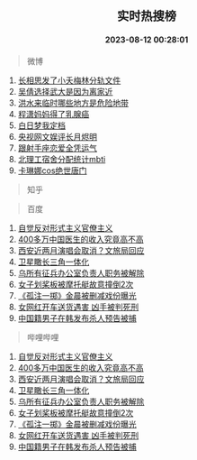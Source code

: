 <div align="center"><h2>实时热搜榜</h2><h4>2023-08-12 00:28:01</h4></div>

> 微博  

1. [长相思发了小夭梅林分轨文件](https://s.weibo.com/weibo?q=%23%E9%95%BF%E7%9B%B8%E6%80%9D%E5%8F%91%E4%BA%86%E5%B0%8F%E5%A4%AD%E6%A2%85%E6%9E%97%E5%88%86%E8%BD%A8%E6%96%87%E4%BB%B6%23&t=31&band_rank=1&Refer=top)<br />
2. [吴倩选择武大是因为离家近](https://s.weibo.com/weibo?q=%23%E5%90%B4%E5%80%A9%E9%80%89%E6%8B%A9%E6%AD%A6%E5%A4%A7%E6%98%AF%E5%9B%A0%E4%B8%BA%E7%A6%BB%E5%AE%B6%E8%BF%91%23&t=31&band_rank=2&Refer=top)<br />
3. [洪水来临时哪些地方是危险地带](https://s.weibo.com/weibo?q=%23%E6%B4%AA%E6%B0%B4%E6%9D%A5%E4%B8%B4%E6%97%B6%E5%93%AA%E4%BA%9B%E5%9C%B0%E6%96%B9%E6%98%AF%E5%8D%B1%E9%99%A9%E5%9C%B0%E5%B8%A6%23&t=31&band_rank=3&Refer=top)<br />
4. [程潇妈妈得了乳腺癌](https://s.weibo.com/weibo?q=%23%E7%A8%8B%E6%BD%87%E5%A6%88%E5%A6%88%E5%BE%97%E4%BA%86%E4%B9%B3%E8%85%BA%E7%99%8C%23&t=31&band_rank=4&Refer=top)<br />
5. [白日梦我定档](https://s.weibo.com/weibo?q=%23%E7%99%BD%E6%97%A5%E6%A2%A6%E6%88%91%E5%AE%9A%E6%A1%A3%23&t=31&band_rank=5&Refer=top)<br />
6. [央视网文娱评长月烬明](https://s.weibo.com/weibo?q=%23%E5%A4%AE%E8%A7%86%E7%BD%91%E6%96%87%E5%A8%B1%E8%AF%84%E9%95%BF%E6%9C%88%E7%83%AC%E6%98%8E%23&t=31&band_rank=6&Refer=top)<br />
7. [跟射手座恋爱全凭运气](https://s.weibo.com/weibo?q=%E8%B7%9F%E5%B0%84%E6%89%8B%E5%BA%A7%E6%81%8B%E7%88%B1%E5%85%A8%E5%87%AD%E8%BF%90%E6%B0%94&t=31&band_rank=7&Refer=top)<br />
8. [北理工宿舍分配统计mbti](https://s.weibo.com/weibo?q=%E5%8C%97%E7%90%86%E5%B7%A5%E5%AE%BF%E8%88%8D%E5%88%86%E9%85%8D%E7%BB%9F%E8%AE%A1mbti&t=31&band_rank=8&Refer=top)<br />
9. [卡琳娜cos绝世唐门](https://s.weibo.com/weibo?q=%23%E5%8D%A1%E7%90%B3%E5%A8%9Ccos%E7%BB%9D%E4%B8%96%E5%94%90%E9%97%A8%23&t=31&band_rank=9&Refer=top)<br />

> 知乎  


> 百度  

1. [自觉反对形式主义官僚主义](https://www.baidu.com/s?wd=%E8%87%AA%E8%A7%89%E5%8F%8D%E5%AF%B9%E5%BD%A2%E5%BC%8F%E4%B8%BB%E4%B9%89%E5%AE%98%E5%83%9A%E4%B8%BB%E4%B9%89&sa=fyb_news&rsv_dl=fyb_news)<br />
2. [400多万中国医生的收入究竟高不高](https://www.baidu.com/s?wd=400%E5%A4%9A%E4%B8%87%E4%B8%AD%E5%9B%BD%E5%8C%BB%E7%94%9F%E7%9A%84%E6%94%B6%E5%85%A5%E7%A9%B6%E7%AB%9F%E9%AB%98%E4%B8%8D%E9%AB%98&sa=fyb_news&rsv_dl=fyb_news)<br />
3. [西安近两月演唱会取消？文旅局回应](https://www.baidu.com/s?wd=%E8%A5%BF%E5%AE%89%E8%BF%91%E4%B8%A4%E6%9C%88%E6%BC%94%E5%94%B1%E4%BC%9A%E5%8F%96%E6%B6%88%EF%BC%9F%E6%96%87%E6%97%85%E5%B1%80%E5%9B%9E%E5%BA%94&sa=fyb_news&rsv_dl=fyb_news)<br />
4. [卫星瞰长三角一体化](https://www.baidu.com/s?wd=%E5%8D%AB%E6%98%9F%E7%9E%B0%E9%95%BF%E4%B8%89%E8%A7%92%E4%B8%80%E4%BD%93%E5%8C%96&sa=fyb_news&rsv_dl=fyb_news)<br />
5. [乌所有征兵办公室负责人职务被解除](https://www.baidu.com/s?wd=%E4%B9%8C%E6%89%80%E6%9C%89%E5%BE%81%E5%85%B5%E5%8A%9E%E5%85%AC%E5%AE%A4%E8%B4%9F%E8%B4%A3%E4%BA%BA%E8%81%8C%E5%8A%A1%E8%A2%AB%E8%A7%A3%E9%99%A4&sa=fyb_news&rsv_dl=fyb_news)<br />
6. [女子划桨板被摩托艇故意撞倒2次](https://www.baidu.com/s?wd=%E5%A5%B3%E5%AD%90%E5%88%92%E6%A1%A8%E6%9D%BF%E8%A2%AB%E6%91%A9%E6%89%98%E8%89%87%E6%95%85%E6%84%8F%E6%92%9E%E5%80%922%E6%AC%A1&sa=fyb_news&rsv_dl=fyb_news)<br />
7. [《孤注一掷》金晨被删减戏份曝光](https://www.baidu.com/s?wd=%E3%80%8A%E5%AD%A4%E6%B3%A8%E4%B8%80%E6%8E%B7%E3%80%8B%E9%87%91%E6%99%A8%E8%A2%AB%E5%88%A0%E5%87%8F%E6%88%8F%E4%BB%BD%E6%9B%9D%E5%85%89&sa=fyb_news&rsv_dl=fyb_news)<br />
8. [女网红开车送货遇害 凶手被判死刑](https://www.baidu.com/s?wd=%E5%A5%B3%E7%BD%91%E7%BA%A2%E5%BC%80%E8%BD%A6%E9%80%81%E8%B4%A7%E9%81%87%E5%AE%B3+%E5%87%B6%E6%89%8B%E8%A2%AB%E5%88%A4%E6%AD%BB%E5%88%91&sa=fyb_news&rsv_dl=fyb_news)<br />
9. [中国籍男子在韩发布杀人预告被捕](https://www.baidu.com/s?wd=%E4%B8%AD%E5%9B%BD%E7%B1%8D%E7%94%B7%E5%AD%90%E5%9C%A8%E9%9F%A9%E5%8F%91%E5%B8%83%E6%9D%80%E4%BA%BA%E9%A2%84%E5%91%8A%E8%A2%AB%E6%8D%95&sa=fyb_news&rsv_dl=fyb_news)<br />

> 哔哩哔哩  

1. [自觉反对形式主义官僚主义](https://www.baidu.com/s?wd=%E8%87%AA%E8%A7%89%E5%8F%8D%E5%AF%B9%E5%BD%A2%E5%BC%8F%E4%B8%BB%E4%B9%89%E5%AE%98%E5%83%9A%E4%B8%BB%E4%B9%89&sa=fyb_news&rsv_dl=fyb_news)<br />
2. [400多万中国医生的收入究竟高不高](https://www.baidu.com/s?wd=400%E5%A4%9A%E4%B8%87%E4%B8%AD%E5%9B%BD%E5%8C%BB%E7%94%9F%E7%9A%84%E6%94%B6%E5%85%A5%E7%A9%B6%E7%AB%9F%E9%AB%98%E4%B8%8D%E9%AB%98&sa=fyb_news&rsv_dl=fyb_news)<br />
3. [西安近两月演唱会取消？文旅局回应](https://www.baidu.com/s?wd=%E8%A5%BF%E5%AE%89%E8%BF%91%E4%B8%A4%E6%9C%88%E6%BC%94%E5%94%B1%E4%BC%9A%E5%8F%96%E6%B6%88%EF%BC%9F%E6%96%87%E6%97%85%E5%B1%80%E5%9B%9E%E5%BA%94&sa=fyb_news&rsv_dl=fyb_news)<br />
4. [卫星瞰长三角一体化](https://www.baidu.com/s?wd=%E5%8D%AB%E6%98%9F%E7%9E%B0%E9%95%BF%E4%B8%89%E8%A7%92%E4%B8%80%E4%BD%93%E5%8C%96&sa=fyb_news&rsv_dl=fyb_news)<br />
5. [乌所有征兵办公室负责人职务被解除](https://www.baidu.com/s?wd=%E4%B9%8C%E6%89%80%E6%9C%89%E5%BE%81%E5%85%B5%E5%8A%9E%E5%85%AC%E5%AE%A4%E8%B4%9F%E8%B4%A3%E4%BA%BA%E8%81%8C%E5%8A%A1%E8%A2%AB%E8%A7%A3%E9%99%A4&sa=fyb_news&rsv_dl=fyb_news)<br />
6. [女子划桨板被摩托艇故意撞倒2次](https://www.baidu.com/s?wd=%E5%A5%B3%E5%AD%90%E5%88%92%E6%A1%A8%E6%9D%BF%E8%A2%AB%E6%91%A9%E6%89%98%E8%89%87%E6%95%85%E6%84%8F%E6%92%9E%E5%80%922%E6%AC%A1&sa=fyb_news&rsv_dl=fyb_news)<br />
7. [《孤注一掷》金晨被删减戏份曝光](https://www.baidu.com/s?wd=%E3%80%8A%E5%AD%A4%E6%B3%A8%E4%B8%80%E6%8E%B7%E3%80%8B%E9%87%91%E6%99%A8%E8%A2%AB%E5%88%A0%E5%87%8F%E6%88%8F%E4%BB%BD%E6%9B%9D%E5%85%89&sa=fyb_news&rsv_dl=fyb_news)<br />
8. [女网红开车送货遇害 凶手被判死刑](https://www.baidu.com/s?wd=%E5%A5%B3%E7%BD%91%E7%BA%A2%E5%BC%80%E8%BD%A6%E9%80%81%E8%B4%A7%E9%81%87%E5%AE%B3+%E5%87%B6%E6%89%8B%E8%A2%AB%E5%88%A4%E6%AD%BB%E5%88%91&sa=fyb_news&rsv_dl=fyb_news)<br />
9. [中国籍男子在韩发布杀人预告被捕](https://www.baidu.com/s?wd=%E4%B8%AD%E5%9B%BD%E7%B1%8D%E7%94%B7%E5%AD%90%E5%9C%A8%E9%9F%A9%E5%8F%91%E5%B8%83%E6%9D%80%E4%BA%BA%E9%A2%84%E5%91%8A%E8%A2%AB%E6%8D%95&sa=fyb_news&rsv_dl=fyb_news)<br />
